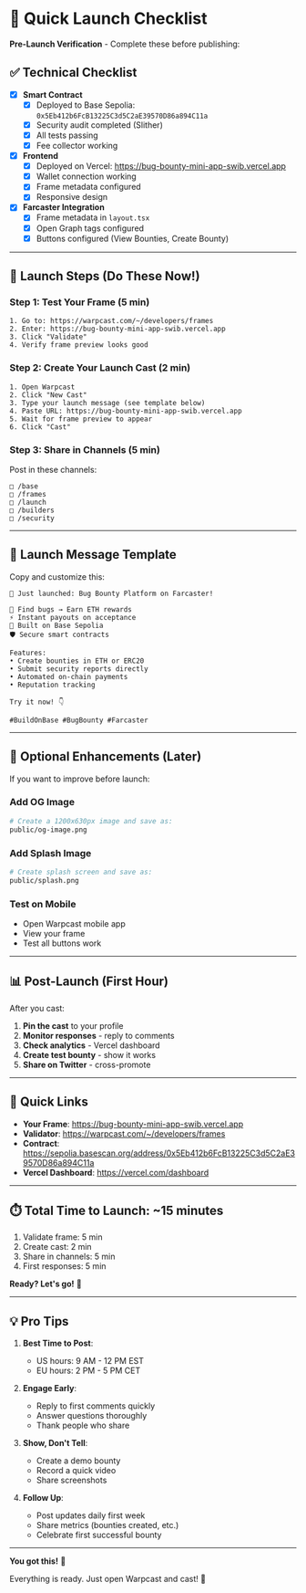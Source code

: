 # 🚀 Quick Launch Checklist

**Pre-Launch Verification** - Complete these before publishing:

## ✅ Technical Checklist

- [x] **Smart Contract**
  - [x] Deployed to Base Sepolia: `0x5Eb412b6FcB13225C3d5C2aE39570D86a894C11a`
  - [x] Security audit completed (Slither)
  - [x] All tests passing
  - [x] Fee collector working

- [x] **Frontend**
  - [x] Deployed on Vercel: https://bug-bounty-mini-app-swib.vercel.app
  - [x] Wallet connection working
  - [x] Frame metadata configured
  - [x] Responsive design

- [x] **Farcaster Integration**
  - [x] Frame metadata in `layout.tsx`
  - [x] Open Graph tags configured
  - [x] Buttons configured (View Bounties, Create Bounty)

---

## 🎯 Launch Steps (Do These Now!)

### Step 1: Test Your Frame (5 min)
```
1. Go to: https://warpcast.com/~/developers/frames
2. Enter: https://bug-bounty-mini-app-swib.vercel.app
3. Click "Validate"
4. Verify frame preview looks good
```

### Step 2: Create Your Launch Cast (2 min)
```
1. Open Warpcast
2. Click "New Cast"
3. Type your launch message (see template below)
4. Paste URL: https://bug-bounty-mini-app-swib.vercel.app
5. Wait for frame preview to appear
6. Click "Cast"
```

### Step 3: Share in Channels (5 min)
Post in these channels:
```
□ /base
□ /frames  
□ /launch
□ /builders
□ /security
```

---

## 📝 Launch Message Template

Copy and customize this:

```
🚀 Just launched: Bug Bounty Platform on Farcaster!

🐛 Find bugs → Earn ETH rewards
⚡ Instant payouts on acceptance
🔗 Built on Base Sepolia
🛡️ Secure smart contracts

Features:
• Create bounties in ETH or ERC20
• Submit security reports directly
• Automated on-chain payments
• Reputation tracking

Try it now! 👇

#BuildOnBase #BugBounty #Farcaster
```

---

## 🎨 Optional Enhancements (Later)

If you want to improve before launch:

### Add OG Image
```bash
# Create a 1200x630px image and save as:
public/og-image.png
```

### Add Splash Image
```bash
# Create splash screen and save as:
public/splash.png
```

### Test on Mobile
- Open Warpcast mobile app
- View your frame
- Test all buttons work

---

## 📊 Post-Launch (First Hour)

After you cast:

1. **Pin the cast** to your profile
2. **Monitor responses** - reply to comments
3. **Check analytics** - Vercel dashboard
4. **Create test bounty** - show it works
5. **Share on Twitter** - cross-promote

---

## 🔗 Quick Links

- **Your Frame**: https://bug-bounty-mini-app-swib.vercel.app
- **Validator**: https://warpcast.com/~/developers/frames
- **Contract**: https://sepolia.basescan.org/address/0x5Eb412b6FcB13225C3d5C2aE39570D86a894C11a
- **Vercel Dashboard**: https://vercel.com/dashboard

---

## ⏱️ Total Time to Launch: ~15 minutes

1. Validate frame: 5 min
2. Create cast: 2 min
3. Share in channels: 5 min
4. First responses: 5 min

**Ready? Let's go!** 🚀

---

## 💡 Pro Tips

1. **Best Time to Post**: 
   - US hours: 9 AM - 12 PM EST
   - EU hours: 2 PM - 5 PM CET

2. **Engage Early**: 
   - Reply to first comments quickly
   - Answer questions thoroughly
   - Thank people who share

3. **Show, Don't Tell**:
   - Create a demo bounty
   - Record a quick video
   - Share screenshots

4. **Follow Up**:
   - Post updates daily first week
   - Share metrics (bounties created, etc.)
   - Celebrate first successful bounty

---

**You got this!** 🎉

Everything is ready. Just open Warpcast and cast! 📱
